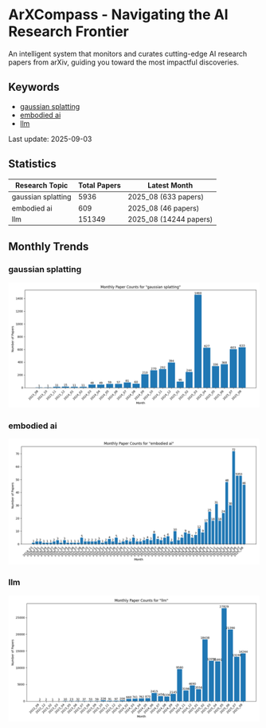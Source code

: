 # ArXCompass - Navigating the AI Research Frontier
An intelligent system that monitors and curates cutting-edge AI research papers from arXiv, guiding you toward the most impactful discoveries.

## Keywords

- [gaussian splatting](gaussian_splatting/)
- [embodied ai](embodied_ai/)
- [llm](llm/)

Last update: 2025-09-03

## Statistics

| Research Topic | Total Papers | Latest Month |
| --- | --- | --- |
| gaussian splatting | 5936 | 2025_08 (633 papers) |
| embodied ai | 609 | 2025_08 (46 papers) |
| llm | 151349 | 2025_08 (14244 papers) |

## Monthly Trends

### gaussian splatting

![Monthly Paper Counts for gaussian splatting](gaussian_splatting/monthly_stats.png)

### embodied ai

![Monthly Paper Counts for embodied ai](embodied_ai/monthly_stats.png)

### llm

![Monthly Paper Counts for llm](llm/monthly_stats.png)

